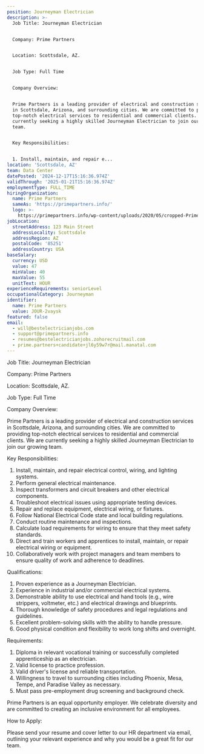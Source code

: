 ```yaml
---
position: Journeyman Electrician
description: >-
  Job Title: Journeyman Electrician


  Company: Prime Partners


  Location: Scottsdale, AZ.


  Job Type: Full Time


  Company Overview:


  Prime Partners is a leading provider of electrical and construction services
  in Scottsdale, Arizona, and surrounding cities. We are committed to providing
  top-notch electrical services to residential and commercial clients. We are
  currently seeking a highly skilled Journeyman Electrician to join our growing
  team.


  Key Responsibilities:


  1. Install, maintain, and repair e...
location: 'Scottsdale, AZ'
team: Data Center
datePosted: '2024-12-17T15:16:36.974Z'
validThrough: '2025-01-21T15:16:36.974Z'
employmentType: FULL_TIME
hiringOrganization:
  name: Prime Partners
  sameAs: 'https://primepartners.info/'
  logo: >-
    https://primepartners.info/wp-content/uploads/2020/05/cropped-Prime-Partners-Logo-NO-BG-1-1.png
jobLocation:
  streetAddress: 123 Main Street
  addressLocality: Scottsdale
  addressRegion: AZ
  postalCode: '85251'
  addressCountry: USA
baseSalary:
  currency: USD
  value: 47
  minValue: 40
  maxValue: 55
  unitText: HOUR
experienceRequirements: seniorLevel
occupationalCategory: Journeyman
identifier:
  name: Prime Partners
  value: JOUR-2vaysk
featured: false
email:
  - will@bestelectricianjobs.com
  - support@primepartners.info
  - resumes@bestelectricianjobs.zohorecruitmail.com
  - prime.partners+candidate+jl6y59w7r@mail.manatal.com
---
```




Job Title: Journeyman Electrician

Company: Prime Partners

Location: Scottsdale, AZ.

Job Type: Full Time

Company Overview:

Prime Partners is a leading provider of electrical and construction services in Scottsdale, Arizona, and surrounding cities. We are committed to providing top-notch electrical services to residential and commercial clients. We are currently seeking a highly skilled Journeyman Electrician to join our growing team.

Key Responsibilities:

1. Install, maintain, and repair electrical control, wiring, and lighting systems.
2. Perform general electrical maintenance.
3. Inspect transformers and circuit breakers and other electrical components.
4. Troubleshoot electrical issues using appropriate testing devices.
5. Repair and replace equipment, electrical wiring, or fixtures.
6. Follow National Electrical Code state and local building regulations.
7. Conduct routine maintenance and inspections.
8. Calculate load requirements for wiring to ensure that they meet safety standards.
9. Direct and train workers and apprentices to install, maintain, or repair electrical wiring or equipment.
10. Collaboratively work with project managers and team members to ensure quality of work and adherence to deadlines.

Qualifications:

1. Proven experience as a Journeyman Electrician.
2. Experience in industrial and/or commercial electrical systems.
3. Demonstrable ability to use electrical and hand tools (e.g., wire strippers, voltmeter, etc.) and electrical drawings and blueprints.
4. Thorough knowledge of safety procedures and legal regulations and guidelines.
5. Excellent problem-solving skills with the ability to handle pressure.
6. Good physical condition and flexibility to work long shifts and overnight.

Requirements:

1. Diploma in relevant vocational training or successfully completed apprenticeship as an electrician.
2. Valid license to practice profession.
3. Valid driver's license and reliable transportation.
4. Willingness to travel to surrounding cities including Phoenix, Mesa, Tempe, and Paradise Valley as necessary.
5. Must pass pre-employment drug screening and background check.

Prime Partners is an equal opportunity employer. We celebrate diversity and are committed to creating an inclusive environment for all employees. 

How to Apply:

Please send your resume and cover letter to our HR department via email, outlining your relevant experience and why you would be a great fit for our team.

